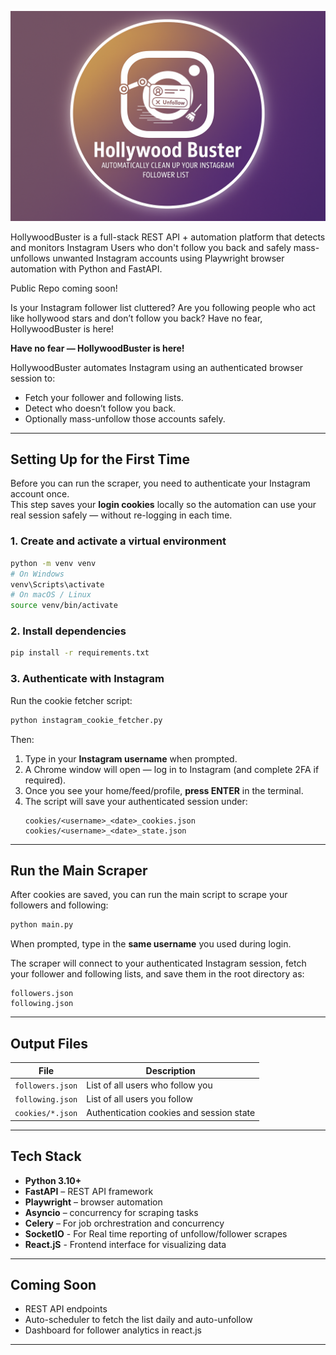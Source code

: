 ![HollywoodBuster Banner](hollywood-buster.png)

HollywoodBuster is a full-stack REST API + automation platform that detects and monitors Instagram Users who don't follow you back and safely mass-unfollows unwanted Instagram accounts using Playwright browser automation with Python and FastAPI.

Public Repo coming soon!

Is your Instagram follower list cluttered? Are you following people who act like hollywood stars and don’t follow you back? Have no fear, HollywoodBuster is here!

**Have no fear — HollywoodBuster is here!**

HollywoodBuster automates Instagram using an authenticated browser session to:
- Fetch your follower and following lists.
- Detect who doesn’t follow you back.
- Optionally mass-unfollow those accounts safely.

---

##  Setting Up for the First Time

Before you can run the scraper, you need to authenticate your Instagram account once.  
This step saves your **login cookies** locally so the automation can use your real session safely — without re-logging in each time.

### 1. Create and activate a virtual environment

```bash
python -m venv venv
# On Windows
venv\Scripts\activate
# On macOS / Linux
source venv/bin/activate
```

### 2. Install dependencies

```bash
pip install -r requirements.txt
```

### 3. Authenticate with Instagram

Run the cookie fetcher script:

```bash
python instagram_cookie_fetcher.py
```

Then:

1. Type in your **Instagram username** when prompted.  
2. A Chrome window will open — log in to Instagram (and complete 2FA if required).  
3. Once you see your home/feed/profile, **press ENTER** in the terminal.  
4. The script will save your authenticated session under:
   ```
   cookies/<username>_<date>_cookies.json
   cookies/<username>_<date>_state.json
   ```

---

## Run the Main Scraper

After cookies are saved, you can run the main script to scrape your followers and following:

```bash
python main.py
```

When prompted, type in the **same username** you used during login.

The scraper will connect to your authenticated Instagram session, fetch your follower and following lists, and save them in the root directory as:

```
followers.json
following.json
```

---

## Output Files

| File | Description |
|------|--------------|
| `followers.json` | List of all users who follow you |
| `following.json` | List of all users you follow |
| `cookies/*.json` | Authentication cookies and session state |

---

## Tech Stack

- **Python 3.10+**
- **FastAPI** – REST API framework  
- **Playwright** – browser automation  
- **Asyncio** – concurrency for scraping tasks  
- **Celery** – For job orchrestration and concurrency 
- **SocketIO** - For Real time reporting of unfollow/follower scrapes
- **React.jS** - Frontend interface for visualizing data
---

##  Coming Soon

-  REST API endpoints  
- Auto-scheduler to fetch the list daily and auto-unfollow
- Dashboard for follower analytics in react.js 

---
